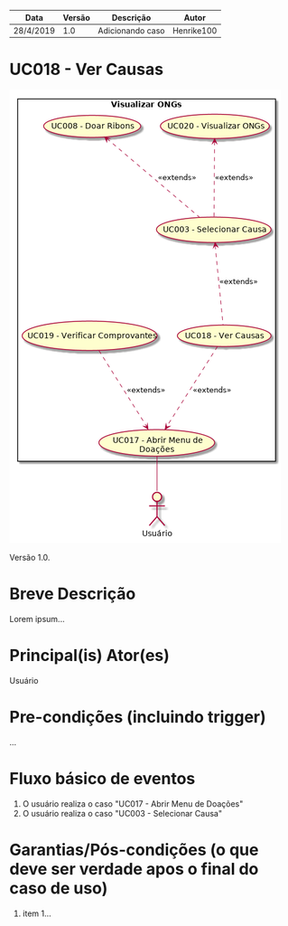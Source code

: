 | Data       | Versão  | Descrição       | Autor            |
| ---------- | ------- | --------------- | ---------------- |
| 28/4/2019 | 1.0 | Adicionando caso | Henrike100 |


# UC018 - Ver Causas


![diagrama](Visualizar_ONGs.png)

Versão 1.0.

# Breve Descrição
Lorem ipsum...

# Principal(is) Ator(es)
Usuário

# Pre-condições (incluindo trigger)
...

# Fluxo básico de eventos
1. O usuário realiza o caso "UC017 - Abrir Menu de Doações"
1. O usuário realiza o caso "UC003 - Selecionar Causa"


# Garantias/Pós-condições (o que deve ser verdade apos o final do caso de uso)
1. item 1...
